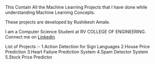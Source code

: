 This Contain All the Machine Learning Projects that I have done while understanding Machine Learning Concepts.

These projects are developed by Rushikesh Amale. 

I am a Computer Science Student at RV COLLEGE OF ENGINEERING. Connect me on [Linkedin](https://www.linkedin.com/in/rushikesh-amale-510aa5207/)


List of Projects :-
1.Action Detection for Sign Languages
2.House Price Prediction
3.Heart Failure Prediction System
4.Spam Detector System
5.Stock Price Predictor
  




